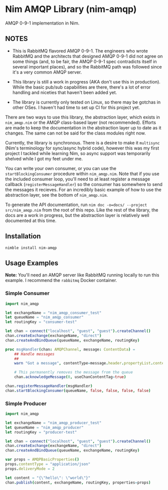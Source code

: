# Nim AMQP Library (nim-amqp)
AMQP 0-9-1 implementation in Nim.  

## NOTES
* This is RabbitMQ flavored AMQP 0-9-1.  The engineers who wrote RabbitMQ and the architects that designed AMQP 0-9-1 did not agree on some things (and, to be fair, the AMQP 0-9-1 spec contradicts itself in several important places), and so the RabbitMQ path was followed since it's a very common AMQP server.

* This library is still a work in progress (AKA don't use this in production).  While the basic pub/sub capabilities are there, there's a lot of error handling and niceties that haven't been added yet.
* The library is currently only tested on Linux, so there may be gotchas in other OSes. I haven't had time to set up CI for this project yet.
 
There are two ways to use this library, the abstraction layer, which exists in `nim_amqp.nim` or the AMQP class-based layer (not recommended).  Efforts are made to keep the documentation in the abstraction layer up to date as it changes.  The same can not be said for the class modules right now.

Currently, the library is synchronous.  There is a desire to make it `multisync` (Nim's terminology for sync/async hybrid code), however this was my first project I tackled while learning Nim, so async support was temporarily shelved while I got my feet under me.

You can write your own consumer, or you can use the `startBlockingConsumer` procedure within `nim_amqp.nim`.  Note that if you use the included consumer loop, you'll need to at least register a message callback (`registerMessageHandler`) so the consumer has somewhere to send the messages it recieves.  For an incredibly basic example of how to use the abstraction layer, see the bottom of `nim_amqp.nim`.

To generate the API documentation, run `nim doc -o=docs/ --project src/nim_amqp.nim` from the root of this repo. Like the rest of the library, the docs are a work in progress, but the abstraction layer is relatively well documented at this time.

## Installation
```
nimble install nim-amqp
```

## Usage Examples
**Note:** You'll need an AMQP server like RabbitMQ running locally to run this example. I recommend the `rabbitmq` Docker container.

### Simple Consumer
```nim
import nim_amqp

let exchangeName = "nim_amqp_consumer_test"
let queueName = "nim_amqp_consumer"
let routingKey = "consumer-test"

let chan = connect("localhost", "guest", "guest").createChannel()
chan.createExchange(exchangeName, "direct")
chan.createAndBindQueue(queueName, exchangeName, routingKey)

proc msgHandler(chan: AMQPChannel, message: ContentData) =
    ## Handle messages
    ##
    warn "Got a message", contentType=message.header.propertyList.contentType, body=message.body.readAll()

    # This permanently removes the message from the queue
    chan.acknowledgeMessage(0, useChanContentTag=true)

chan.registerMessageHandler(msgHandler)
chan.startBlockingConsumer(queueName, false, false, false, false)
```

### Simple Producer
```nim
import nim_amqp

let exchangeName = "nim_amqp_producer_test"
let queueName = "nim_amqp_producer"
let routingKey = "producer-test"

let chan = connect("localhost", "guest", "guest").createChannel()
chan.createExchange(exchangeName, "direct")
chan.createAndBindQueue(queueName, exchangeName, routingKey)

var props = AMQPBasicProperties()
props.contentType = "application/json"
props.deliveryMode = 2

let content = "{\"hello\": \"world\"}"
chan.publish(content, exchangeName, routingKey, properties=props)
```